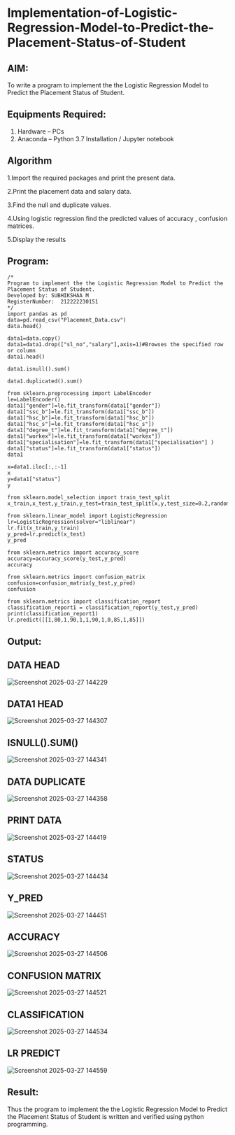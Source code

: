 # Implementation-of-Logistic-Regression-Model-to-Predict-the-Placement-Status-of-Student

## AIM:
To write a program to implement the the Logistic Regression Model to Predict the Placement Status of Student.

## Equipments Required:
1. Hardware – PCs
2. Anaconda – Python 3.7 Installation / Jupyter notebook

## Algorithm

1.Import the required packages and print the present data.

2.Print the placement data and salary data.

3.Find the null and duplicate values.

4.Using logistic regression find the predicted values of accuracy , confusion matrices.

5.Display the results

## Program:
```
/*
Program to implement the the Logistic Regression Model to Predict the Placement Status of Student.
Developed by: SUBHIKSHAA M
RegisterNumber:  212222230151
*/
import pandas as pd
data=pd.read_csv("Placement_Data.csv")
data.head()

data1=data.copy()
data1=data1.drop(["sl_no","salary"],axis=1)#Browses the specified row or column
data1.head()

data1.isnull().sum()

data1.duplicated().sum()

from sklearn.preprocessing import LabelEncoder
le=LabelEncoder()
data1["gender"]=le.fit_transform(data1["gender"])
data1["ssc_b"]=le.fit_transform(data1["ssc_b"])
data1["hsc_b"]=le.fit_transform(data1["hsc_b"])
data1["hsc_s"]=le.fit_transform(data1["hsc_s"])
data1["degree_t"]=le.fit_transform(data1["degree_t"])
data1["workex"]=le.fit_transform(data1["workex"])
data1["specialisation"]=le.fit_transform(data1["specialisation"] )     
data1["status"]=le.fit_transform(data1["status"])       
data1

x=data1.iloc[:,:-1]
x
y=data1["status"]
y

from sklearn.model_selection import train_test_split
x_train,x_test,y_train,y_test=train_test_split(x,y,test_size=0.2,random_state=0)

from sklearn.linear_model import LogisticRegression
lr=LogisticRegression(solver="liblinear")
lr.fit(x_train,y_train)
y_pred=lr.predict(x_test)
y_pred

from sklearn.metrics import accuracy_score
accuracy=accuracy_score(y_test,y_pred)
accuracy

from sklearn.metrics import confusion_matrix
confusion=confusion_matrix(y_test,y_pred)
confusion

from sklearn.metrics import classification_report
classification_report1 = classification_report(y_test,y_pred)
print(classification_report1)
lr.predict([[1,80,1,90,1,1,90,1,0,85,1,85]])
```

## Output:

## DATA HEAD
![Screenshot 2025-03-27 144229](https://github.com/user-attachments/assets/f1f948cd-7a83-46ac-bc24-eb4d1ca10bbb)

## DATA1 HEAD
![Screenshot 2025-03-27 144307](https://github.com/user-attachments/assets/1aa2c32b-f6f2-4fa9-8286-24e18d190fdc)

## ISNULL().SUM()
![Screenshot 2025-03-27 144341](https://github.com/user-attachments/assets/9499215e-6483-4041-9bb6-ab8f96cdccba)

## DATA DUPLICATE
![Screenshot 2025-03-27 144358](https://github.com/user-attachments/assets/c7387294-2a85-40e8-aaf6-7cbecdba7232)

## PRINT DATA
![Screenshot 2025-03-27 144419](https://github.com/user-attachments/assets/97a37dfb-5e22-47ac-a358-a3c0674842ff)

## STATUS
![Screenshot 2025-03-27 144434](https://github.com/user-attachments/assets/0972b01c-40fc-4f97-9e06-b189f0e8a8e1)

## Y_PRED
![Screenshot 2025-03-27 144451](https://github.com/user-attachments/assets/716c6219-7077-4115-99ff-6371608feb53)

## ACCURACY
![Screenshot 2025-03-27 144506](https://github.com/user-attachments/assets/c03dbc91-7981-42bd-b68c-cb618d8aaae9)

## CONFUSION MATRIX
![Screenshot 2025-03-27 144521](https://github.com/user-attachments/assets/6068d2d9-ee59-4cf5-bf58-7ba07b351fad)

## CLASSIFICATION
![Screenshot 2025-03-27 144534](https://github.com/user-attachments/assets/8d0529ac-9d5f-4fa6-9ce5-6f23bced3436)

## LR PREDICT
![Screenshot 2025-03-27 144559](https://github.com/user-attachments/assets/e73d7d65-82f3-4c48-886d-235a17a90913)



## Result:
Thus the program to implement the the Logistic Regression Model to Predict the Placement Status of Student is written and verified using python programming.
